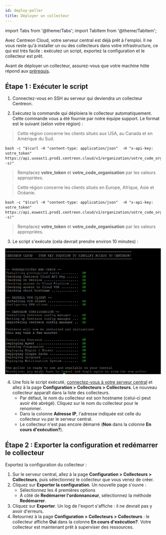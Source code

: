 ```yaml
---
id: deploy-poller
title: Déployer un collecteur
---
```


import Tabs from '@theme/Tabs';
import TabItem from '@theme/TabItem';

Avec Centreon Cloud, votre serveur central est déjà prêt à l'emploi. Il ne vous reste qu'à installer un ou des collecteurs dans votre infrastructure, ce qui est très facile : exécutez un script, exportez la configuration et le collecteur est prêt.

Avant de déployer un collecteur, assurez-vous que votre machine hôte répond aux [prérequis](prerequisites.md).

## Étape 1 : Exécuter le script

1. Connectez-vous en SSH au serveur qui deviendra un collecteur Centreon.

2. Exécutez la commande qui déploiera le collecteur automatiquement. Cette commande vous a été fournie par notre équipe support. Le format est le suivant (selon votre région) :

<Tabs groupId="sync">
<TabItem value="US East Region" label="US East Region">

> Cette région concerne les clients situés aux USA, au Canada et en Amérique du Sud.

```shell
bash -c "$(curl -H "content-type: application/json"  -H "x-api-key: votre_token"  https://api.useast1.prod1.centreon.cloud/v1/organization/votre_code_organisation/site/centreon/poller -s)"
```

> Remplacez **votre_token** et **votre_code_organisation** par les valeurs appropriées.

</TabItem>
<TabItem value="Europe West Region" label="Europe West Region">

> Cette région concerne les clients situés en Europe, Afrique, Asie et Océanie.

```shell
bash -c "$(curl -H "content-type: application/json"  -H "x-api-key: votre_token"  https://api.euwest1.prod1.centreon.cloud/v1/organization/votre_code_organisation/site/centreon/poller -s)"
```

> Remplacez **votre_token** et **votre_code_organisation** par les valeurs appropriées.

</TabItem>
</Tabs>

3. Le script s'exécute (cela devrait prendre environ 10 minutes) :

  ![image](../assets/installation/script2.png)

4. Une fois le script exécuté, [connectez-vous à votre serveur central](../getting-started/interface.md#accéder-à-linterface-du-serveur-central) et allez à la page **Configuration > Collecteurs > Collecteurs**. Le nouveau collecteur apparaît dans la liste des collecteurs.
   * Par défaut, le nom du collecteur est son hostname (celui-ci peut avoir été abrégé). Cliquez sur le nom du collecteur pour le renommer.
   * Dans la colonne **Adresse IP**, l'adresse indiquée est celle du collecteur vu par le serveur central.
   * Le collecteur n'est pas encore démarré (**Non** dans la colonne **En cours d'exécution?**).

## Étape 2 : Exporter la configuration et redémarrer le collecteur

Exportez la configuration du collecteur :

1. Sur le serveur central, allez à la page **Configuration > Collecteurs > Collecteurs**, puis sélectionnez le collecteur que vous venez de créer.
2. Cliquez sur **Exporter la configuration**. Un nouvelle page s'ouvre :
   * Sélectionnez les 4 premières options
   * À côté de **Redémarrer l'ordonnanceur**, sélectionnez la méthode **Redémarrer**.
3. Cliquez sur **Exporter**. Un log de l'export s'affiche : il ne devrait pas y avoir d'erreurs.
4. Retournez à la page **Configuration > Collecteurs > Collecteurs** : le collecteur affiche **Oui** dans la colonne **En cours d'exécution?**. Votre collecteur est maintenant prêt à superviser des ressources.
